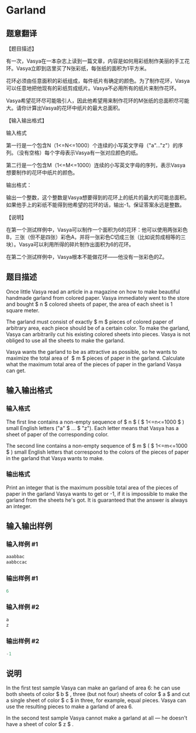# Garland

## 题意翻译

【题目描述】

有一次，Vasya在一本杂志上读到一篇文章，内容是如何用彩纸制作美丽的手工花环。Vasya立即到店里买了N张彩纸，每张纸的面积为1平方米。

花环必须由任意面积的彩纸组成，每件纸片有确定的颜色。为了制作花环，Vasya可以任意地把他现有的彩纸剪成纸片。Vasya不必用所有的纸片来制作花环。

Vasya希望花环尽可能吸引人，因此他希望用来制作花环的M张纸的总面积尽可能大。请你计算出Vasya的花环中纸片的最大总面积。

【输入输出格式】

输入格式

第一行是一个包含N（1<=N<=1000）个连续的小写英文字母（"a"…"z"）的序列。（没有空格）每个字母表示Vasya有一张对应颜色的纸。

第二行是一个包含M（1<=M<=1000）连续的小写英文字母的序列，表示Vasya想要制作的花环中纸片的颜色。

输出格式：

输出一个整数，这个整数是Vasya想要得到的花环上的纸片的最大的可能总面积。如果他手上的彩纸不能得到他希望的花环的话，输出-1。保证答案永远是整数。

【说明】

在第一个测试样例中，Vasya可以制作一个面积为6的花环：他可以使用两张彩色B，三张（但不是四张）彩色A，并将一张彩色C切成三张（比如说剪成相等的三块）。Vasya可以利用所得的碎片制作出面积为6的花环。

在第二个测试样例中，Vasya根本不能做花环——他没有一张彩色的Z。

## 题目描述

Once little Vasya read an article in a magazine on how to make beautiful handmade garland from colored paper. Vasya immediately went to the store and bought $ n $ colored sheets of paper, the area of each sheet is 1 square meter.

The garland must consist of exactly $ m $ pieces of colored paper of arbitrary area, each piece should be of a certain color. To make the garland, Vasya can arbitrarily cut his existing colored sheets into pieces. Vasya is not obliged to use all the sheets to make the garland.

Vasya wants the garland to be as attractive as possible, so he wants to maximize the total area of ​​ $ m $ pieces of paper in the garland. Calculate what the maximum total area of ​​the pieces of paper in the garland Vasya can get.

## 输入输出格式

### 输入格式

The first line contains a non-empty sequence of $ n $ ( $ 1<=n<=1000 $ ) small English letters ("a" $ ... $ "z"). Each letter means that Vasya has a sheet of paper of the corresponding color.

The second line contains a non-empty sequence of $ m $ ( $ 1<=m<=1000 $ ) small English letters that correspond to the colors of the pieces of paper in the garland that Vasya wants to make.

### 输出格式

Print an integer that is the maximum possible total area of the pieces of paper in the garland Vasya wants to get or -1, if it is impossible to make the garland from the sheets he's got. It is guaranteed that the answer is always an integer.

## 输入输出样例

### 输入样例 #1

```cpp
aaabbac
aabbccac

```
### 输出样例 #1

```cpp
6

```
### 输入样例 #2

```cpp
a
z

```
### 输出样例 #2

```cpp
-1
```


## 说明

In the first test sample Vasya can make an garland of area 6: he can use both sheets of color $ b $ , three (but not four) sheets of color $ a $ and cut a single sheet of color $ c $ in three, for example, equal pieces. Vasya can use the resulting pieces to make a garland of area 6.

In the second test sample Vasya cannot make a garland at all — he doesn't have a sheet of color $ z $ .

